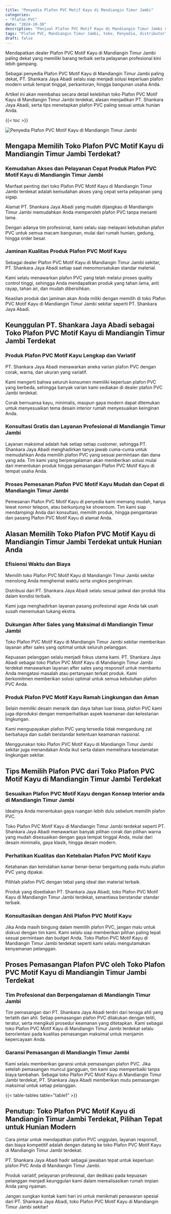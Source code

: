 ```yaml
---
title: "Penyedia Plafon PVC Motif Kayu di Mandiangin Timur Jambi"
categories: 
- "Plafon-PVC"
date: "2024-10-30"
description: "Penjual Plafon PVC Motif Kayu di Mandiangin Timur Jambi untuk hunian, office, dan toko. Produk terbaik, beragam motif, warna elegan, dengan jasa pemasangan dikerjakan oleh tim profesional dan kepastian resmi!|Jasa distribusi Plafon PVC Motif Kayu di Mandiangin Timur Jambi untuk kebutuhan hunian, office, maupun toko, beserta material terbaik dan penempatan oleh tim ahli dan jaminan resmi.|Solusi Plafon PVC Motif Kayu di Mandiangin Timur Jambi yang andal bagi tempat tinggal, kantor, serta ritel, bersama plafon berkualitas dan instalasi oleh tim profesional serta kepastian resmi.|Distribusi Plafon PVC Motif Kayu di Mandiangin Timur Jambi bagi tempat tinggal, kantor, dan gerai, beserta produk berkualitas dan penempatan dikerjakan oleh teknisi berpengalaman, lengkap dengan garansi resmi.}"
tags: "Plafon PVC, Mandiangin Timur Jambi, toko, Penyedia, distributor"
draft: false
---
```


Mendapatkan dealer Plafon PVC Motif Kayu di Mandiangin Timur Jambi paling dekat yang memiliki barang terbaik serta pelayanan profesional kini lebih gampang.

Sebagai penyedia Plafon PVC Motif Kayu di Mandiangin Timur Jambi paling dekat, PT. Shankara Jaya Abadi selalu siap menjadi solusi keperluan plafon modern untuk tempat tinggal, perkantoran, hingga bangunan usaha Anda.

Artikel ini akan membahas secara detail kelebihan toko Plafon PVC Motif Kayu di Mandiangin Timur Jambi terdekat, alasan menjadikan PT. Shankara Jaya Abadi, serta tips menetapkan plafon PVC paling sesuai untuk hunian Anda.

{{< toc >}}

![Penyedia Plafon PVC Motif Kayu di Mandiangin Timur Jambi](/images/Plafon-PVC/Penyedia-Plafon-PVC-Motif-Kayu-di-Mandiangin-Timur-Jambi.png)


## Mengapa Memilih Toko Plafon PVC Motif Kayu di Mandiangin Timur Jambi Terdekat?

### Kemudahan Akses dan Pelayanan Cepat Produk Plafon PVC Motif Kayu di Mandiangin Timur Jambi

Manfaat penting dari toko Plafon PVC Motif Kayu di Mandiangin Timur Jambi terdekat adalah kemudahan akses yang cepat serta pelayanan yang sigap.

Alamat PT. Shankara Jaya Abadi yang mudah dijangkau di Mandiangin Timur Jambi memudahkan Anda memperoleh plafon PVC tanpa menanti lama.

Dengan adanya tim profesional, kami selalu siap melayani kebutuhan plafon PVC untuk semua macam bangunan, mulai dari rumah hunian, gedung, hingga order besar.

### Jaminan Kualitas Produk Plafon PVC Motif Kayu

Sebagai dealer Plafon PVC Motif Kayu di Mandiangin Timur Jambi sekitar, PT. Shankara Jaya Abadi setiap saat menomorsatukan standar material.

Kami selalu menawarkan plafon PVC yang telah melalui proses quality control tinggi, sehingga Anda mendapatkan produk yang tahan lama, anti rayap, tahan air, dan mudah dibersihkan.

Keaslian produk dan jaminan akan Anda miliki dengan memilih di toko Plafon PVC Motif Kayu di Mandiangin Timur Jambi sekitar seperti PT. Shankara Jaya Abadi.

## Keunggulan PT. Shankara Jaya Abadi sebagai Toko Plafon PVC Motif Kayu di Mandiangin Timur Jambi Terdekat

### Produk Plafon PVC Motif Kayu Lengkap dan Variatif

PT. Shankara Jaya Abadi menawarkan aneka varian plafon PVC dengan corak, warna, dan ukuran yang variatif.

Kami mengerti bahwa seluruh konsumen memiliki keperluan plafon PVC yang berbeda, sehingga banyak varian kami sediakan di dealer plafon PVC Jambi terdekat.

Corak bernuansa kayu, minimalis, maupun gaya modern dapat ditemukan untuk menyesuaikan tema desain interior rumah menyesuaikan keinginan Anda.

### Konsultasi Gratis dan Layanan Profesional di Mandiangin Timur Jambi

Layanan maksimal adalah hak setiap setiap customer, sehingga PT. Shankara Jaya Abadi menghadirkan tanya jawab cuma-cuma untuk memudahkan Anda memilih plafon PVC yang sesuai permintaan dan dana yang ada. Tim kami yang berpengalaman akan memberikan solusi mulai dari menentukan produk hingga pemasangan Plafon PVC Motif Kayu di tempat usaha Anda.

### Proses Pemesanan Plafon PVC Motif Kayu Mudah dan Cepat di Mandiangin Timur Jambi

Pemesanan Plafon PVC Motif Kayu di penyedia kami memang mudah, hanya lewat nomor telepon, atau berkunjung ke showroom. Tim kami siap mendampingi Anda dari konsultasi, memilih produk, hingga pengantaran dan pasang Plafon PVC Motif Kayu di alamat Anda.

## Alasan Memilih Toko Plafon PVC Motif Kayu di Mandiangin Timur Jambi Terdekat untuk Hunian Anda

### Efisiensi Waktu dan Biaya

Memilih toko Plafon PVC Motif Kayu di Mandiangin Timur Jambi sekitar menolong Anda menghemat waktu serta ongkos pengiriman.

Distribusi dari PT. Shankara Jaya Abadi selalu sesuai jadwal dan produk tiba dalam kondisi terbaik.

Kami juga menghadirkan layanan pasang profesional agar Anda tak usah susah menemukan tukang ekstra.

### Dukungan After Sales yang Maksimal di Mandiangin Timur Jambi

Toko Plafon PVC Motif Kayu di Mandiangin Timur Jambi sekitar memberikan layanan after sales yang optimal untuk seluruh pelanggan.

Kepuasan pelanggan selalu menjadi fokus utama kami. PT. Shankara Jaya Abadi sebagai toko Plafon PVC Motif Kayu di Mandiangin Timur Jambi terdekat menawarkan layanan after sales yang responsif untuk membantu Anda mengatasi masalah atau pertanyaan terkait produk. Kami berkomitmen memberikan solusi optimal untuk semua kebutuhan plafon PVC Anda.

### Produk Plafon PVC Motif Kayu Ramah Lingkungan dan Aman

Selain memiliki desain menarik dan daya tahan luar biasa, plafon PVC kami juga diproduksi dengan memperhatikan aspek keamanan dan kelestarian lingkungan.

Kami mengupayakan plafon PVC yang tersedia tidak mengandung zat berbahaya dan sudah berstandar ketentuan keamanan nasional.

Menggunakan toko Plafon PVC Motif Kayu di Mandiangin Timur Jambi sekitar juga menandakan Anda ikut serta dalam memelihara keselamatan lingkungan sekitar.

## Tips Memilih Plafon PVC dari Toko Plafon PVC Motif Kayu di Mandiangin Timur Jambi Terdekat

### Sesuaikan Plafon PVC Motif Kayu dengan Konsep Interior anda di Mandiangin Timur Jambi

Idealnya Anda menentukan gaya ruangan lebih dulu sebelum memilih plafon PVC.

Toko Plafon PVC Motif Kayu di Mandiangin Timur Jambi terdekat seperti PT. Shankara Jaya Abadi menawarkan banyak pilihan corak dan pilihan warna yang mudah disesuaikan dengan gaya tempat tinggal Anda, mulai dari desain minimalis, gaya klasik, hingga desain modern.

### Perhatikan Kualitas dan Ketebalan Plafon PVC Motif Kayu

Ketahanan dan keindahan kamar benar-benar bergantung pada mutu plafon PVC yang dipakai.

Pilihlah plafon PVC dengan tebal yang ideal dan material terbaik.

Produk yang disediakan PT. Shankara Jaya Abadi, toko Plafon PVC Motif Kayu di Mandiangin Timur Jambi terdekat, senantiasa berstandar standar terbaik.

### Konsultasikan dengan Ahli Plafon PVC Motif Kayu

Jika Anda masih bingung dalam memilih plafon PVC, jangan malu untuk diskusi dengan tim kami. Kami selalu siap memberikan pilihan paling tepat sesuai permintaan dan budget Anda. Toko Plafon PVC Motif Kayu di Mandiangin Timur Jambi terdekat seperti kami selalu mengutamakan kenyamanan pelanggan.

## Proses Pemasangan Plafon PVC oleh Toko Plafon PVC Motif Kayu di Mandiangin Timur Jambi Terdekat

### Tim Profesional dan Berpengalaman di Mandiangin Timur Jambi

Tim pemasangan dari PT. Shankara Jaya Abadi terdiri dari tenaga ahli yang terlatih dan ahli. Setiap pemasangan plafon PVC dilakukan dengan teliti, teratur, serta mengikuti prosedur keamanan yang ditetapkan. Kami sebagai toko Plafon PVC Motif Kayu di Mandiangin Timur Jambi terdekat selalu berorientasi pada kualitas pemasangan maksimal untuk menjamin kepercayaan Anda.

### Garansi Pemasangan di Mandiangin Timur Jambi

Kami selalu memberikan garansi untuk pemasangan plafon PVC. Jika setelah pemasangan muncul gangguan, tim kami siap memperbaiki tanpa biaya tambahan. Sebagai toko Plafon PVC Motif Kayu di Mandiangin Timur Jambi terdekat, PT. Shankara Jaya Abadi memberikan mutu pemasangan maksimal untuk setiap pelanggan.

{{< table-tables table="table1" >}}

## Penutup: Toko Plafon PVC Motif Kayu di Mandiangin Timur Jambi Terdekat, Pilihan Tepat untuk Hunian Modern

Cara pintar untuk mendapatkan plafon PVC unggulan, layanan responsif, dan biaya kompetitif adalah dengan datang ke toko Plafon PVC Motif Kayu di Mandiangin Timur Jambi terdekat.

PT. Shankara Jaya Abadi hadir sebagai jawaban tepat untuk keperluan plafon PVC Anda di Mandiangin Timur Jambi.

Produk variatif, pelayanan profesional, dan dedikasi pada kepuasan pelanggan menjadi keunggulan kami dalam merealisasikan rumah impian Anda yang nyaman.

Jangan sungkan kontak kami hari ini untuk menikmati penawaran spesial dari PT. Shankara Jaya Abadi, toko Plafon PVC Motif Kayu di Mandiangin Timur Jambi sekitar!